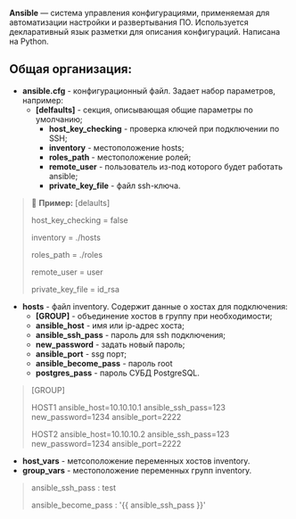 **Ansible** — система управления конфигурациями, применяемая для автоматизации настройки и развертывания ПО. Используется декларативный язык разметки для описания конфигураций. Написана на Python.

Общая организация:
-----------------
- **ansible.cfg** - конфигурационный файл. Задает набор параметров, например:
  - **[delfaults]** -  секция, описывающая общие параметры по умолчанию;
    - **host_key_checking** - проверка ключей при подключении по SSH;
    - **inventory** - местоположение hosts;
    - **roles_path** - местоположение ролей;
    - **remote_user** - пользователь из-под которого будет работать ansible;
    - **private_key_file** - файл ssh-ключа.

> :memo: **Пример:**
> [delaults]
>
> host_key_checking = false
> 
> inventory = ./hosts
> 
> roles_path = ./roles
> 
> remote_user = user
> 
> private_key_file = id_rsa

- **hosts** - файл inventory. Содержит данные о хостах для подключения:
  - **[GROUP]** - объединение хостов в группу при необходимости;
  - **ansible_host** - имя или ip-адрес хоста;
  - **ansible_ssh_pass** - пароль для ssh подключения;
  - **new_password** - задать новый пароль;
  - **ansible_port** - ssg порт;
  - **ansible_become_pass** - пароль root
  - **postgres_pass** - пароль СУБД PostgreSQL.
 
> [GROUP]
>
> HOST1  ansible_host=10.10.10.1  ansible_ssh_pass=123  new_password=1234  ansible_port=2222
>
> HOST2  ansible_host=10.10.10.2  ansible_ssh_pass=123  new_password=1234  ansible_port=2222
   
- **host_vars** - метсоположение переменных хостов inventory.
- **group_vars** - местоположение переменных групп inventory.

> ansible_ssh_pass    : test
> 
> ansible_become_pass : '{{ ansible_ssh_pass }}'


